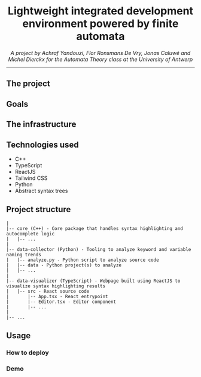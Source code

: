 <h1 align="center">Lightweight integrated development environment powered by finite automata</h1>

<p style="text-align: center;"><em>A project by Achraf Yandouzi, Flor Ronsmans De Vry, Jonas Caluwé and Michel Dierckx for the Automata Theory class at the University of Antwerp</em></p>

___

## The project
## Goals


## The infrastructure


## Technologies used
- C++
- TypeScript
- ReactJS
- Tailwind CSS
- Python
- Abstract syntax trees

## Project structure
```
|
|-- core (C++) - Core package that handles syntax highlighting and autocomplete logic 
|   |-- ...
|
|-- data-collector (Python) - Tooling to analyze keyword and variable naming trends
|   |-- analyze.py - Python script to analyze source code
|   |-- data - Python project(s) to analyze
|   |-- ...
| 
|-- data-visualizer (TypeScript) - Webpage built using ReactJS to visualize syntax highlighting results
|   |-- src - React source code
|       |-- App.tsx - React entrypoint
|       |-- Editor.tsx - Editor component
|       |-- ...
|
|-- ...
```

## Usage
### How to deploy

### Demo